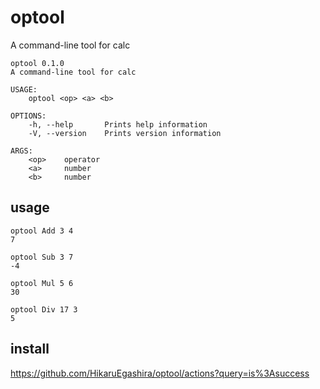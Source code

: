 # optool

A command-line tool for calc

```
optool 0.1.0
A command-line tool for calc

USAGE:
    optool <op> <a> <b>

OPTIONS:
    -h, --help       Prints help information
    -V, --version    Prints version information

ARGS:
    <op>    operator
    <a>     number
    <b>     number
```

## usage

```
optool Add 3 4
7

optool Sub 3 7
-4

optool Mul 5 6
30

optool Div 17 3
5
```

## install

https://github.com/HikaruEgashira/optool/actions?query=is%3Asuccess
